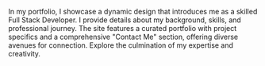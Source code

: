 In my portfolio, I showcase a dynamic design that introduces me as a skilled Full Stack Developer. 
I provide details about my background, skills, and professional journey. The site features a curated 
portfolio with project specifics and a comprehensive "Contact Me" section, offering diverse avenues 
for connection. Explore the culmination of my expertise and creativity. 
